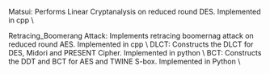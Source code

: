 Matsui: Performs Linear Cryptanalysis on reduced round DES. Implemented in cpp \\

Retracing_Boomerang Attack: Implements retracing boomernag attack on reduced round AES. Implemented in cpp \\
DLCT: Constructs the DLCT for DES, Midori and PRESENT Cipher. Implemented in python \\ 
BCT: Constructs the DDT and BCT for AES and TWINE S-box. Implemented in Python \\
